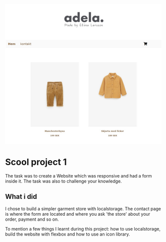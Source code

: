 ![Garment store](/images/webshop.jpg)

# Scool project 1

The task was to create a Website which was responsive and had a form inside it. The task was also to challenge your knowledge.

## What i did

I chose to build a simpler garment store with localstorage. The contact page is where the form are located and where you ask 'the store' about your order, payment and so on. 

To mention a few things I learnt during this project: how to use localstorage, build the website with flexbox and how to use an icon library. 
